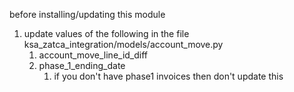 before installing/updating this module

1) update values of the following in the file ksa_zatca_integration/models/account_move.py
   1) account_move_line_id_diff
   2) phase_1_ending_date
      1) if you don't have phase1 invoices then don't update this